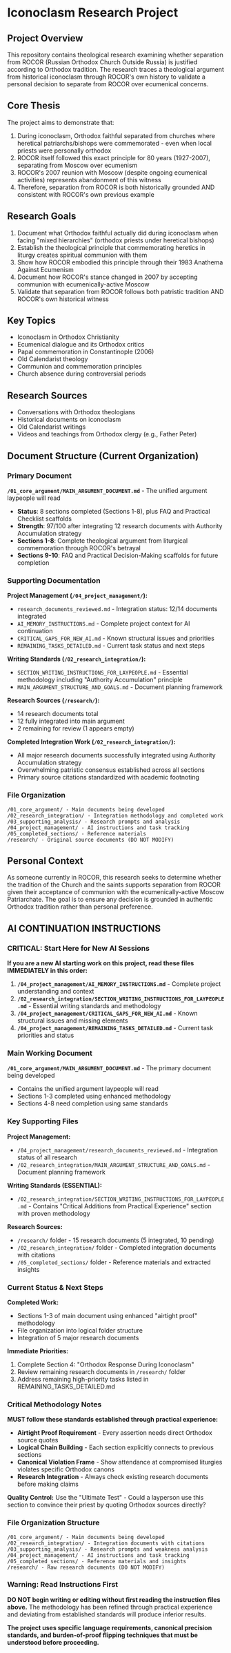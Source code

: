 # Iconoclasm Research Project

## Project Overview
This repository contains theological research examining whether separation from ROCOR (Russian Orthodox Church Outside Russia) is justified according to Orthodox tradition. The research traces a theological argument from historical iconoclasm through ROCOR's own history to validate a personal decision to separate from ROCOR over ecumenical concerns.

## Core Thesis
The project aims to demonstrate that:
1. During iconoclasm, Orthodox faithful separated from churches where heretical patriarchs/bishops were commemorated - even when local priests were personally orthodox
2. ROCOR itself followed this exact principle for 80 years (1927-2007), separating from Moscow over ecumenism
3. ROCOR's 2007 reunion with Moscow (despite ongoing ecumenical activities) represents abandonment of this witness
4. Therefore, separation from ROCOR is both historically grounded AND consistent with ROCOR's own previous example

## Research Goals
1. Document what Orthodox faithful actually did during iconoclasm when facing "mixed hierarchies" (orthodox priests under heretical bishops)
2. Establish the theological principle that commemorating heretics in liturgy creates spiritual communion with them
3. Show how ROCOR embodied this principle through their 1983 Anathema Against Ecumenism
4. Document how ROCOR's stance changed in 2007 by accepting communion with ecumenically-active Moscow
5. Validate that separation from ROCOR follows both patristic tradition AND ROCOR's own historical witness

## Key Topics
- Iconoclasm in Orthodox Christianity
- Ecumenical dialogue and its Orthodox critics
- Papal commemoration in Constantinople (2006)
- Old Calendarist theology
- Communion and commemoration principles
- Church absence during controversial periods

## Research Sources
- Conversations with Orthodox theologians
- Historical documents on iconoclasm
- Old Calendarist writings
- Videos and teachings from Orthodox clergy (e.g., Father Peter)

## Document Structure (Current Organization)

### Primary Document
**`/01_core_argument/MAIN_ARGUMENT_DOCUMENT.md`** - The unified argument laypeople will read
- **Status**: 8 sections completed (Sections 1-8), plus FAQ and Practical Checklist scaffolds
- **Strength**: 97/100 after integrating 12 research documents with Authority Accumulation strategy
- **Sections 1-8**: Complete theological argument from liturgical commemoration through ROCOR's betrayal
- **Sections 9-10**: FAQ and Practical Decision-Making scaffolds for future completion

### Supporting Documentation

**Project Management (`/04_project_management/`):**
- `research_documents_reviewed.md` - Integration status: 12/14 documents integrated
- `AI_MEMORY_INSTRUCTIONS.md` - Complete project context for AI continuation
- `CRITICAL_GAPS_FOR_NEW_AI.md` - Known structural issues and priorities
- `REMAINING_TASKS_DETAILED.md` - Current task status and next steps

**Writing Standards (`/02_research_integration/`):**
- `SECTION_WRITING_INSTRUCTIONS_FOR_LAYPEOPLE.md` - Essential methodology including "Authority Accumulation" principle
- `MAIN_ARGUMENT_STRUCTURE_AND_GOALS.md` - Document planning framework

**Research Sources (`/research/`):**
- 14 research documents total
- 12 fully integrated into main argument
- 2 remaining for review (1 appears empty)

**Completed Integration Work (`/02_research_integration/`):**
- All major research documents successfully integrated using Authority Accumulation strategy
- Overwhelming patristic consensus established across all sections
- Primary source citations standardized with academic footnoting

### File Organization
```
/01_core_argument/ - Main documents being developed
/02_research_integration/ - Integration methodology and completed work  
/03_supporting_analysis/ - Research prompts and analysis
/04_project_management/ - AI instructions and task tracking
/05_completed_sections/ - Reference materials
/research/ - Original source documents (DO NOT MODIFY)
```

## Personal Context
As someone currently in ROCOR, this research seeks to determine whether the tradition of the Church and the saints supports separation from ROCOR given their acceptance of communion with the ecumenically-active Moscow Patriarchate. The goal is to ensure any decision is grounded in authentic Orthodox tradition rather than personal preference.

## AI CONTINUATION INSTRUCTIONS

### CRITICAL: Start Here for New AI Sessions

**If you are a new AI starting work on this project, read these files IMMEDIATELY in this order:**

1. **`/04_project_management/AI_MEMORY_INSTRUCTIONS.md`** - Complete project understanding and context
2. **`/02_research_integration/SECTION_WRITING_INSTRUCTIONS_FOR_LAYPEOPLE.md`** - Essential writing standards and methodology 
3. **`/04_project_management/CRITICAL_GAPS_FOR_NEW_AI.md`** - Known structural issues and missing elements
4. **`/04_project_management/REMAINING_TASKS_DETAILED.md`** - Current task priorities and status

### Main Working Document

**`/01_core_argument/MAIN_ARGUMENT_DOCUMENT.md`** - The primary document being developed
- Contains the unified argument laypeople will read
- Sections 1-3 completed using enhanced methodology
- Sections 4-8 need completion using same standards

### Key Supporting Files

**Project Management:**
- `/04_project_management/research_documents_reviewed.md` - Integration status of all research
- `/02_research_integration/MAIN_ARGUMENT_STRUCTURE_AND_GOALS.md` - Document planning framework

**Writing Standards (ESSENTIAL):**
- `/02_research_integration/SECTION_WRITING_INSTRUCTIONS_FOR_LAYPEOPLE.md` - Contains "Critical Additions from Practical Experience" section with proven methodology

**Research Sources:**
- `/research/` folder - 15 research documents (5 integrated, 10 pending)
- `/02_research_integration/` folder - Completed integration documents with citations
- `/05_completed_sections/` folder - Reference materials and extracted insights

### Current Status & Next Steps

**Completed Work:**
- Sections 1-3 of main document using enhanced "airtight proof" methodology
- File organization into logical folder structure  
- Integration of 5 major research documents

**Immediate Priorities:**
1. Complete Section 4: "Orthodox Response During Iconoclasm" 
2. Review remaining research documents in `/research/` folder
3. Address remaining high-priority tasks listed in REMAINING_TASKS_DETAILED.md

### Critical Methodology Notes

**MUST follow these standards established through practical experience:**
- **Airtight Proof Requirement** - Every assertion needs direct Orthodox source quotes
- **Logical Chain Building** - Each section explicitly connects to previous sections
- **Canonical Violation Frame** - Show attendance at compromised liturgies violates specific Orthodox canons
- **Research Integration** - Always check existing research documents before making claims

**Quality Control:** Use the "Ultimate Test" - Could a layperson use this section to convince their priest by quoting Orthodox sources directly?

### File Organization Structure

```
/01_core_argument/ - Main documents being developed
/02_research_integration/ - Integration documents with citations  
/03_supporting_analysis/ - Research prompts and weakness analysis
/04_project_management/ - AI instructions and task tracking
/05_completed_sections/ - Reference materials and insights
/research/ - Raw research documents (DO NOT MODIFY)
```

### Warning: Read Instructions First

**DO NOT begin writing or editing without first reading the instruction files above.** The methodology has been refined through practical experience and deviating from established standards will produce inferior results.

**The project uses specific language requirements, canonical precision standards, and burden-of-proof flipping techniques that must be understood before proceeding.**